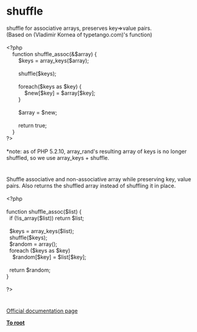# shuffle




<div class="phpcode"><span class="html">
shuffle for associative arrays, preserves key=&gt;value pairs.<br>(Based on (Vladimir Kornea of typetango.com)&apos;s function) <br><br><span class="default">&lt;?php<br>&#xA0; &#xA0; </span><span class="keyword">function </span><span class="default">shuffle_assoc</span><span class="keyword">(&amp;</span><span class="default">$array</span><span class="keyword">) {<br>&#xA0; &#xA0; &#xA0; &#xA0; </span><span class="default">$keys </span><span class="keyword">= </span><span class="default">array_keys</span><span class="keyword">(</span><span class="default">$array</span><span class="keyword">);<br><br>&#xA0; &#xA0; &#xA0; &#xA0; </span><span class="default">shuffle</span><span class="keyword">(</span><span class="default">$keys</span><span class="keyword">);<br><br>&#xA0; &#xA0; &#xA0; &#xA0; foreach(</span><span class="default">$keys </span><span class="keyword">as </span><span class="default">$key</span><span class="keyword">) {<br>&#xA0; &#xA0; &#xA0; &#xA0; &#xA0; &#xA0; </span><span class="default">$new</span><span class="keyword">[</span><span class="default">$key</span><span class="keyword">] = </span><span class="default">$array</span><span class="keyword">[</span><span class="default">$key</span><span class="keyword">];<br>&#xA0; &#xA0; &#xA0; &#xA0; }<br><br>&#xA0; &#xA0; &#xA0; &#xA0; </span><span class="default">$array </span><span class="keyword">= </span><span class="default">$new</span><span class="keyword">;<br><br>&#xA0; &#xA0; &#xA0; &#xA0; return </span><span class="default">true</span><span class="keyword">;<br>&#xA0; &#xA0; }<br></span><span class="default">?&gt;<br></span><br>*note: as of PHP 5.2.10, array_rand&apos;s resulting array of keys is no longer shuffled, so we use array_keys + shuffle.</span>
</div>
  

#


<div class="phpcode"><span class="html">
Shuffle associative and non-associative array while preserving key, value pairs. Also returns the shuffled array instead of shuffling it in place.
<br>
<br><span class="default">&lt;?php
<br>
<br></span><span class="keyword">function </span><span class="default">shuffle_assoc</span><span class="keyword">(</span><span class="default">$list</span><span class="keyword">) {
<br>&#xA0; if (!</span><span class="default">is_array</span><span class="keyword">(</span><span class="default">$list</span><span class="keyword">)) return </span><span class="default">$list</span><span class="keyword">;
<br>
<br>&#xA0; </span><span class="default">$keys </span><span class="keyword">= </span><span class="default">array_keys</span><span class="keyword">(</span><span class="default">$list</span><span class="keyword">);
<br>&#xA0; </span><span class="default">shuffle</span><span class="keyword">(</span><span class="default">$keys</span><span class="keyword">);
<br>&#xA0; </span><span class="default">$random </span><span class="keyword">= array();
<br>&#xA0; foreach (</span><span class="default">$keys </span><span class="keyword">as </span><span class="default">$key</span><span class="keyword">)
<br>&#xA0; &#xA0; </span><span class="default">$random</span><span class="keyword">[</span><span class="default">$key</span><span class="keyword">] = </span><span class="default">$list</span><span class="keyword">[</span><span class="default">$key</span><span class="keyword">];
<br>
<br>&#xA0; return </span><span class="default">$random</span><span class="keyword">;
<br>}
<br>
<br></span><span class="default">?&gt;</span>
</span>
</div>
  

#

[Official documentation page](https://www.php.net/manual/en/function.shuffle.php)

**[To root](/README.md)**